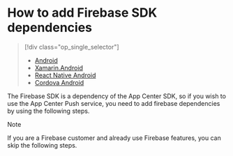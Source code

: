 # How to add Firebase SDK dependencies

> [!div  class="op_single_selector"]
> * [Android](android.md)
> * [Xamarin.Android](xamarin-android.md)
> * [React Native Android](react-native-android.md)
> * [Cordova Android](cordova-android.md)

The Firebase SDK is a dependency of the App Center SDK, so if you wish to use the
App Center Push service, you need to add firebase dependencies by using the following steps.

> [!NOTE]
> If you are a Firebase customer and already use Firebase features, you can
> skip the following steps.
